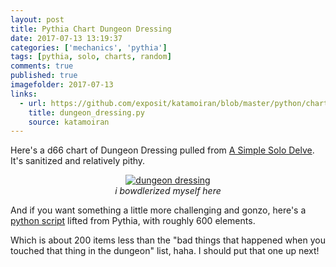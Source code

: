 ```yaml
---
layout: post
title: Pythia Chart Dungeon Dressing
date: 2017-07-13 13:19:37
categories: ['mechanics', 'pythia']
tags: [pythia, solo, charts, random]
comments: true
published: true
imagefolder: 2017-07-13
links:
  - url: https://github.com/exposit/katamoiran/blob/master/python/charts/dungeon_dressing.py
    title: dungeon_dressing.py
    source: katamoiran
---
```


Here's a d66 chart of Dungeon Dressing pulled from [A Simple Solo Delve](https://exposit.github.io/katarpgs/superlite/simplesolo/). It's sanitized and relatively pithy.

<!--more-->

<center>
<a href="{{ site.baseurl }}/img/posts/{{page.imagefolder}}/dungeon_dressing.png" target="new">
<img src="{{ site.baseurl }}/img/posts/{{page.imagefolder}}/dungeon_dressing.png" alt="dungeon dressing">
</a><br>
<i>i bowdlerized myself here</i>
</center>

And if you want something a little more challenging and gonzo, here's a [python script](https://github.com/exposit/katamoiran/blob/master/python/charts/dungeon_dressing.py) lifted from Pythia, with roughly 600 elements.

Which is about 200 items less than the "bad things that happened when you touched that thing in the dungeon" list, haha. I should put that one up next!
